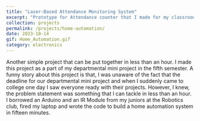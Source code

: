 ```yaml
---
title: "Laser-Based Attendance Monitoring System"
excerpt: "Prototype for Attendance counter that I made for my classroom, using Arduino"
collection: projects
permalink: /projects/home-automation/
date: 2023-10-14
gif: Home_Automation.gif
category: electronics
---
```


Another simple project that can be put together in less than an hour. I made this project as a part of my departmental mini project in the fifth semester. A funny story about this project is that, I was unaware of the fact that the deadline for our departmental mini project and when I suddenly came to college one day I saw everyone ready with their projects. However, I knew, the problem statement was something that I can tackle in less than an hour. I borrowed an Arduino and an IR Module from my juniors at the Robotics club, fired my laptop and wrote the code to build a home automation system in fifteen minutes. 
